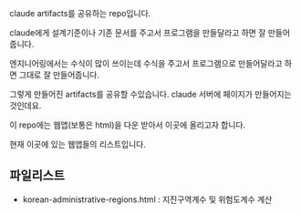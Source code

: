 claude artifacts를 공유하는 repo입니다.

claude에게 설계기준이나 기존 문서를 주고서 프로그램을 만들달라고 하면 잘 만들어줍니다.

엔지니어링에서는 수식이 많이 쓰이는데 수식을 주고서 프로그램으로 만들어달라고 하면 그대로 잘 만들어줍니다.

그렇게 만들어진 artifacts를 공유할 수있습니다. claude 서버에 페이지가 만들어지는 것인데요.

이 repo에는 웹앱(보통은 html)을 다운 받아서 이곳에 올리고자 합니다.

현재 이곳에 있는 웹앱들의 리스트입니다.

## 파일리스트
- korean-administrative-regions.html : 지진구역계수 및 위험도계수 계산

